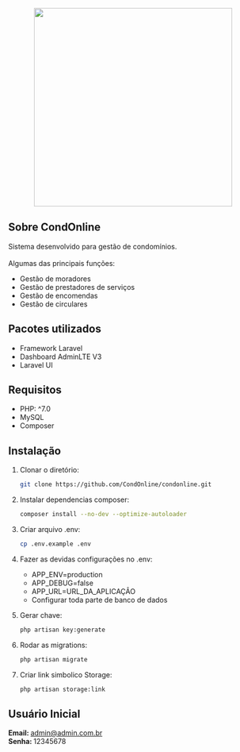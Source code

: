 <p align="center"><img src="http://demo.condonline.app.br/adminlte/dist/img/CondOnlineLogoFull.png" width="400"></p>

## Sobre CondOnline

Sistema desenvolvido para gestão de condomínios.
<br><br>
Algumas das principais funções:

- Gestão de moradores
- Gestão de prestadores de serviços
- Gestão de encomendas
- Gestão de circulares

## Pacotes utilizados

- Framework Laravel
- Dashboard AdminLTE V3
- Laravel UI

## Requisitos

- PHP: ^7.0
- MySQL
- Composer

## Instalação

1. Clonar o diretório:

   ```sh
   git clone https://github.com/CondOnline/condonline.git
   ```

2. Instalar dependencias composer:

   ```sh
   composer install --no-dev --optimize-autoloader
   ```
   
2. Criar arquivo .env:

      ```sh
      cp .env.example .env
      ```
   
3. Fazer as devidas configurações no .env:

    - APP_ENV=production
    - APP_DEBUG=false
    - APP_URL=URL_DA_APLICAÇÂO
    - Configurar toda parte de banco de dados
    
4. Gerar chave:

      ```sh
      php artisan key:generate
      ```
   
5. Rodar as migrations:

      ```sh
      php artisan migrate
      ```
   
5. Criar link simbolico Storage:

     ```sh
     php artisan storage:link
     ```

## Usuário Inicial

<b>Email: </b>admin@admin.com.br
<br>
<b>Senha: </b>12345678
